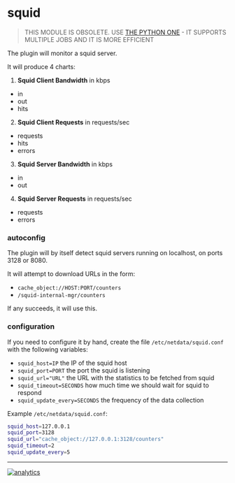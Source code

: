 # squid

> THIS MODULE IS OBSOLETE.
> USE [THE PYTHON ONE](../../python.d.plugin/squid) - IT SUPPORTS MULTIPLE JOBS AND IT IS MORE EFFICIENT

The plugin will monitor a squid server.

It will produce 4 charts:

1. **Squid Client Bandwidth** in kbps

 * in
 * out
 * hits

2. **Squid Client Requests** in requests/sec

 * requests
 * hits
 * errors

3. **Squid Server Bandwidth** in kbps

 * in
 * out

4. **Squid Server Requests** in requests/sec

 * requests
 * errors

### autoconfig

The plugin will by itself detect squid servers running on
localhost, on ports 3128 or 8080.

It will attempt to download URLs in the form:

- `cache_object://HOST:PORT/counters`
- `/squid-internal-mgr/counters`

If any succeeds, it will use this.

### configuration

If you need to configure it by hand, create the file
`/etc/netdata/squid.conf` with the following variables:

- `squid_host=IP` the IP of the squid host
- `squid_port=PORT` the port the squid is listening
- `squid_url="URL"` the URL with the statistics to be fetched from squid
- `squid_timeout=SECONDS` how much time we should wait for squid to respond
- `squid_update_every=SECONDS` the frequency of the data collection

Example `/etc/netdata/squid.conf`:

```sh
squid_host=127.0.0.1
squid_port=3128
squid_url="cache_object://127.0.0.1:3128/counters"
squid_timeout=2
squid_update_every=5
```

---

[![analytics](https://www.google-analytics.com/collect?v=1&aip=1&t=pageview&_s=1&ds=github&dr=https%3A%2F%2Fgithub.com%2Fnetdata%2Fnetdata&dl=https%3A%2F%2Fmy-netdata.io%2Fgithub%2Fcollectors%2Fcharts.d.plugin%2Fsquid%2FREADME&_u=MAC~&cid=5792dfd7-8dc4-476b-af31-da2fdb9f93d2&tid=UA-64295674-3)]()
